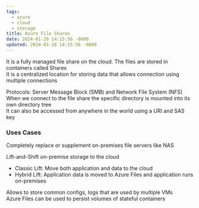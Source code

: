 ```yaml
---
tags:
  - azure
  - cloud
  - storage
title: Azure File Shares
date: 2024-01-28 14:15:56 -0600
updated: 2024-01-28 14:15:56 -0600
---
```


It is a fully managed file share on the cloud. The files are stored in containers called Shares  
It is a centralized location for storing data that allows connection using multiple connections

Protocols: Server Message Block (SMB) and Network File System (NFS)  
When we connect to the file share the specific directory is mounted into its own directory tree  
It can also be accessed from anywhere in the world using a URI and SAS key

### Uses Cases
Completely replace or supplement on-premises file servers like NAS

Lift-and-Shift on-premise storage to the cloud
* Classic Lift: Move both application and data to the cloud
* Hybrid Lift: Application data is moved to Azure Files and application runs on-premises

Allows to store common configs, logs that are used by multiple VMs  
Azure Files can be used to persist volumes of stateful containers
